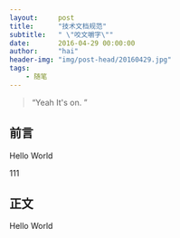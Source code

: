 ```yaml
---
layout:     post
title:      "技术文档规范"
subtitle:   " \"咬文嚼字\""
date:       2016-04-29 00:00:00
author:     "hai"
header-img: "img/post-head/20160429.jpg"
tags:
    - 随笔
---
```


> “Yeah It's on. ”


## 前言

Hello World

111


## 正文

Hello World
